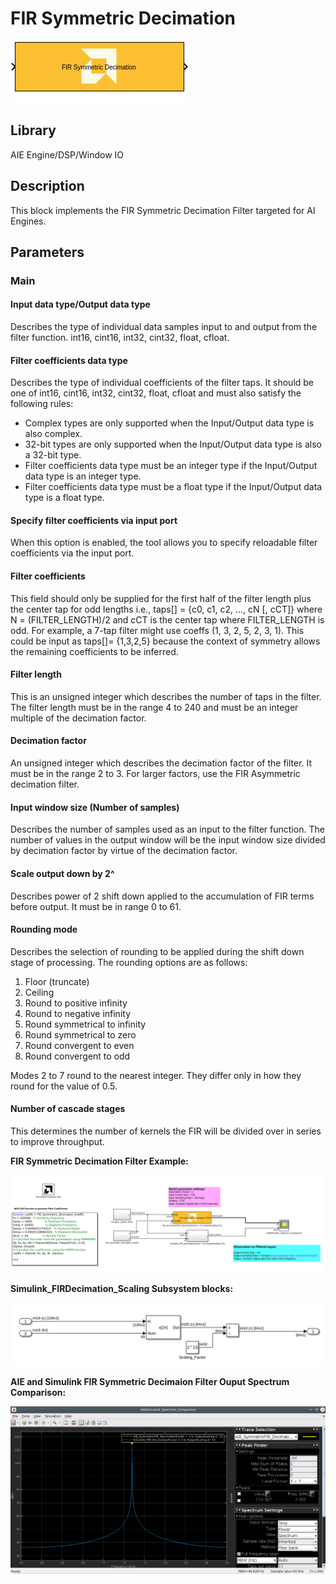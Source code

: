 # FIR Symmetric Decimation

  
![](./Images/block.png)  

## Library

AIE Engine/DSP/Window IO

## Description

This block implements the FIR Symmetric Decimation Filter targeted for
AI Engines.

## Parameters

### Main  
#### Input data type/Output data type  
Describes the type of individual data samples input to and output from
the filter function. int16, cint16, int32, cint32, float, cfloat.

#### Filter coefficients data type  
Describes the type of individual coefficients of the filter taps. It
should be one of int16, cint16, int32, cint32, float, cfloat and must
also satisfy the following rules:

  - Complex types are only supported when the Input/Output data type is
  also complex.
  - 32-bit types are only supported when the Input/Output data type is
  also a 32-bit type.
  - Filter coefficients data type must be an integer type if the
  Input/Output data type is an integer type.
  - Filter coefficients data type must be a float type if the Input/Output
  data type is a float type.

#### Specify filter coefficients via input port  
When this option is enabled, the tool allows you to specify reloadable
filter coefficients via the input port.

#### Filter coefficients  
This field should only be supplied for the first half of the filter
length plus the center tap for odd lengths i.e., taps\[\] = {c0, c1, c2,
..., cN \[, cCT\]} where N = (FILTER_LENGTH)/2 and cCT is the center tap
where FILTER_LENGTH is odd. For example, a 7-tap filter might use coeffs
(1, 3, 2, 5, 2, 3, 1). This could be input as taps\[\]= {1,3,2,5}
because the context of symmetry allows the remaining coefficients to be
inferred.

#### Filter length  
This is an unsigned integer which describes the number of taps in the
filter. The filter length must be in the range 4 to 240 and must be an
integer multiple of the decimation factor.

#### Decimation factor  
An unsigned integer which describes the decimation factor of the filter.
It must be in the range 2 to 3. For larger factors, use the FIR
Asymmetric decimation filter.

#### Input window size (Number of samples)  
Describes the number of samples used as an input to the filter function.
The number of values in the output window will be the input window size
divided by decimation factor by virtue of the decimation factor.

#### Scale output down by 2^  
Describes power of 2 shift down applied to the accumulation of FIR terms
before output. It must be in range 0 to 61.

#### Rounding mode  
Describes the selection of rounding to be applied during the shift down
stage of processing. The rounding options are as follows:

1.  Floor (truncate)
2.  Ceiling
3.  Round to positive infinity
4.  Round to negative infinity
5.  Round symmetrical to infinity
6.  Round symmetrical to zero
7.  Round convergent to even
8.  Round convergent to odd

Modes 2 to 7 round to the nearest integer. They differ only in how they
round for the value of 0.5.

#### Number of cascade stages  
This determines the number of kernels the FIR will be divided over in series to improve throughput.

**FIR Symmetric Decimation Filter Example:**

![](./Images/FIR_SymmetricDecimation_Ex1.png)

**Simulink_FIRDecimation_Scaling Subsystem blocks:**

![](./Images/Simulink_FIRDecimation_Scaling.png)

**AIE and Simulink FIR Symmetric Decimaion Filter Ouput Spectrum Comparison:**

![](./Images/AIE_Simulink_FIR_SymmetricDecimation_Comparison.png)